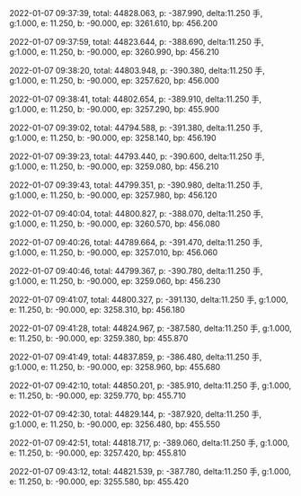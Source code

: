 2022-01-07 09:37:39, total: 44828.063, p: -387.990, delta:11.250 手, g:1.000, e: 11.250, b: -90.000, ep: 3261.610, bp: 456.200

2022-01-07 09:37:59, total: 44823.644, p: -388.690, delta:11.250 手, g:1.000, e: 11.250, b: -90.000, ep: 3260.990, bp: 456.210

2022-01-07 09:38:20, total: 44803.948, p: -390.380, delta:11.250 手, g:1.000, e: 11.250, b: -90.000, ep: 3257.620, bp: 456.000

2022-01-07 09:38:41, total: 44802.654, p: -389.910, delta:11.250 手, g:1.000, e: 11.250, b: -90.000, ep: 3257.290, bp: 455.900

2022-01-07 09:39:02, total: 44794.588, p: -391.380, delta:11.250 手, g:1.000, e: 11.250, b: -90.000, ep: 3258.140, bp: 456.190

2022-01-07 09:39:23, total: 44793.440, p: -390.600, delta:11.250 手, g:1.000, e: 11.250, b: -90.000, ep: 3259.080, bp: 456.210

2022-01-07 09:39:43, total: 44799.351, p: -390.980, delta:11.250 手, g:1.000, e: 11.250, b: -90.000, ep: 3257.980, bp: 456.120

2022-01-07 09:40:04, total: 44800.827, p: -388.070, delta:11.250 手, g:1.000, e: 11.250, b: -90.000, ep: 3260.570, bp: 456.080

2022-01-07 09:40:26, total: 44789.664, p: -391.470, delta:11.250 手, g:1.000, e: 11.250, b: -90.000, ep: 3257.010, bp: 456.060

2022-01-07 09:40:46, total: 44799.367, p: -390.780, delta:11.250 手, g:1.000, e: 11.250, b: -90.000, ep: 3259.060, bp: 456.230

2022-01-07 09:41:07, total: 44800.327, p: -391.130, delta:11.250 手, g:1.000, e: 11.250, b: -90.000, ep: 3258.310, bp: 456.180

2022-01-07 09:41:28, total: 44824.967, p: -387.580, delta:11.250 手, g:1.000, e: 11.250, b: -90.000, ep: 3259.380, bp: 455.870

2022-01-07 09:41:49, total: 44837.859, p: -386.480, delta:11.250 手, g:1.000, e: 11.250, b: -90.000, ep: 3258.960, bp: 455.680

2022-01-07 09:42:10, total: 44850.201, p: -385.910, delta:11.250 手, g:1.000, e: 11.250, b: -90.000, ep: 3259.770, bp: 455.710

2022-01-07 09:42:30, total: 44829.144, p: -387.920, delta:11.250 手, g:1.000, e: 11.250, b: -90.000, ep: 3256.480, bp: 455.550

2022-01-07 09:42:51, total: 44818.717, p: -389.060, delta:11.250 手, g:1.000, e: 11.250, b: -90.000, ep: 3257.420, bp: 455.810

2022-01-07 09:43:12, total: 44821.539, p: -387.780, delta:11.250 手, g:1.000, e: 11.250, b: -90.000, ep: 3255.580, bp: 455.420